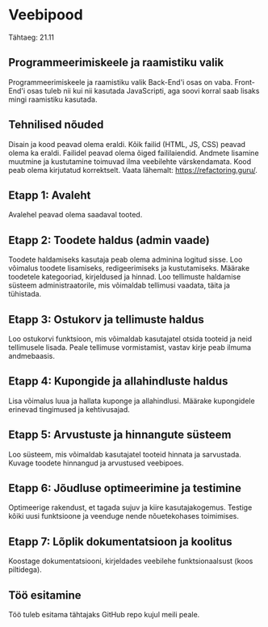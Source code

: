 # Veebipood
Tähtaeg: 21.11

## Programmeerimiskeele ja raamistiku valik
Programmeerimiskeele ja raamistiku valik Back-End'i osas on vaba.
Front-End'i osas tuleb nii kui nii kasutada JavaScripti, aga soovi korral saab lisaks mingi raamistiku kasutada.

## Tehnilised nõuded
Disain ja kood peavad olema eraldi. Kõik failid (HTML, JS, CSS) peavad olema ka eraldi. Failidel peavad olema õiged faililaiendid. Andmete lisamine muutmine ja kustutamine toimuvad ilma veebilehte värskendamata.
Kood peab olema kirjutatud korrektselt. Vaata lähemalt: https://refactoring.guru/.

## Etapp 1: Avaleht
Avalehel peavad olema saadaval tooted.

## Etapp 2: Toodete haldus (admin vaade)
Toodete haldamiseks kasutaja peab olema adminina logitud sisse.
Loo võimalus toodete lisamiseks, redigeerimiseks ja kustutamiseks.
Määrake toodetele kategooriad, kirjeldused ja hinnad.
Loo tellimuste haldamise süsteem administraatorile, mis võimaldab tellimusi vaadata, täita ja tühistada.

## Etapp 3: Ostukorv ja tellimuste haldus
Loo ostukorvi funktsioon, mis võimaldab kasutajatel otsida tooteid ja neid tellimusele lisada.
Peale tellimuse vormistamist, vastav kirje peab ilmuma andmebaasis.

## Etapp 4: Kupongide ja allahindluste haldus
Lisa võimalus luua ja hallata kuponge ja allahindlusi.
Määrake kupongidele erinevad tingimused ja kehtivusajad.

## Etapp 5: Arvustuste ja hinnangute süsteem
Loo süsteem, mis võimaldab kasutajatel tooteid hinnata ja sarvustada.
Kuvage toodete hinnangud ja arvustused veebipoes.

## Etapp 6: Jõudluse optimeerimine ja testimine
Optimeerige rakendust, et tagada sujuv ja kiire kasutajakogemus.
Testige kõiki uusi funktsioone ja veenduge nende nõuetekohases toimimises.

## Etapp 7: Lõplik dokumentatsioon ja koolitus
Koostage dokumentatsiooni, kirjeldades veebilehe funktsionaalsust (koos piltidega).

## Töö esitamine
Töö tuleb esitama tähtajaks GitHub repo kujul meili peale.
